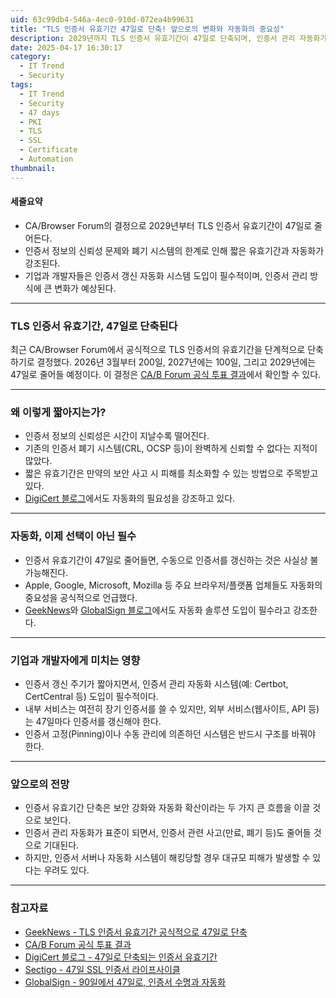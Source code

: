 ```yaml
---
uid: 63c99db4-546a-4ec0-910d-072ea4b99631
title: "TLS 인증서 유효기간 47일로 단축! 앞으로의 변화와 자동화의 중요성"
description: 2029년까지 TLS 인증서 유효기간이 47일로 단축되며, 인증서 관리 자동화가 필수로 자리잡게 된다.
date: 2025-04-17 16:30:17
category:
  - IT Trend
  - Security
tags:
  - IT Trend
  - Security
  - 47 days
  - PKI
  - TLS
  - SSL
  - Certificate
  - Automation
thumbnail: 
---
```

#### 세줄요약
- CA/Browser Forum의 결정으로 2029년부터 TLS 인증서 유효기간이 47일로 줄어든다.
- 인증서 정보의 신뢰성 문제와 폐기 시스템의 한계로 인해 짧은 유효기간과 자동화가 강조된다.
- 기업과 개발자들은 인증서 갱신 자동화 시스템 도입이 필수적이며, 인증서 관리 방식에 큰 변화가 예상된다.

---

### TLS 인증서 유효기간, 47일로 단축된다

최근 CA/Browser Forum에서 공식적으로 TLS 인증서의 유효기간을 단계적으로 단축하기로 결정했다.
2026년 3월부터 200일, 2027년에는 100일, 그리고 2029년에는 47일로 줄어들 예정이다.
이 결정은 [CA/B Forum 공식 투표 결과](https://groups.google.com/a/groups.cabforum.org/g/servercert-wg/c/9768xgUUfhQ?pli=1)에서 확인할 수 있다.

---

### 왜 이렇게 짧아지는가?

- 인증서 정보의 신뢰성은 시간이 지날수록 떨어진다.
- 기존의 인증서 폐기 시스템(CRL, OCSP 등)이 완벽하게 신뢰할 수 없다는 지적이 많았다.
- 짧은 유효기간은 만약의 보안 사고 시 피해를 최소화할 수 있는 방법으로 주목받고 있다.
- [DigiCert 블로그](https://www.digicert.com/blog/tls-certificate-lifetimes-will-officially-reduce-to-47-days)에서도 자동화의 필요성을 강조하고 있다.

---

### 자동화, 이제 선택이 아닌 필수

- 인증서 유효기간이 47일로 줄어들면, 수동으로 인증서를 갱신하는 것은 사실상 불가능해진다.
- Apple, Google, Microsoft, Mozilla 등 주요 브라우저/플랫폼 업체들도 자동화의 중요성을 공식적으로 언급했다.
- [GeekNews](https://news.hada.io/topic?id=20371)와 [GlobalSign 블로그](https://www.globalsign.com/en/blog/90-days-to-47-certificate-lifespans-and-automation)에서도 자동화 솔루션 도입이 필수라고 강조한다.

---

### 기업과 개발자에게 미치는 영향

- 인증서 갱신 주기가 짧아지면서, 인증서 관리 자동화 시스템(예: Certbot, CertCentral 등) 도입이 필수적이다.
- 내부 서비스는 여전히 장기 인증서를 쓸 수 있지만, 외부 서비스(웹사이트, API 등)는 47일마다 인증서를 갱신해야 한다.
- 인증서 고정(Pinning)이나 수동 관리에 의존하던 시스템은 반드시 구조를 바꿔야 한다.

---

### 앞으로의 전망

- 인증서 유효기간 단축은 보안 강화와 자동화 확산이라는 두 가지 큰 흐름을 이끌 것으로 보인다.
- 인증서 관리 자동화가 표준이 되면서, 인증서 관련 사고(만료, 폐기 등)도 줄어들 것으로 기대된다.
- 하지만, 인증서 서버나 자동화 시스템이 해킹당할 경우 대규모 피해가 발생할 수 있다는 우려도 있다.

---

### 참고자료

- [GeekNews - TLS 인증서 유효기간 공식적으로 47일로 단축](https://news.hada.io/topic?id=20371)
- [CA/B Forum 공식 투표 결과](https://groups.google.com/a/groups.cabforum.org/g/servercert-wg/c/9768xgUUfhQ?pli=1)
- [DigiCert 블로그 - 47일로 단축되는 인증서 유효기간](https://www.digicert.com/blog/tls-certificate-lifetimes-will-officially-reduce-to-47-days)
- [Sectigo - 47일 SSL 인증서 라이프사이클](https://www.sectigo.com/resource-library/47-day-ssl-certificate-lifecycle-future-security)
- [GlobalSign - 90일에서 47일로, 인증서 수명과 자동화](https://www.globalsign.com/en/blog/90-days-to-47-certificate-lifespans-and-automation)